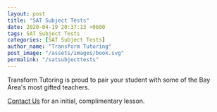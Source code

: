 ```yaml
---
layout: post
title: "SAT Subject Tests"
date: 2020-04-19 20:37:13 +0600
tags: SAT Subject Tests
categories: [SAT Subject Tests]
author_name: "Transform Tutoring"
post_image: "/assets/images/book.svg"
permalink: "/satsubjecttests"
---
```



Transform Tutoring is proud to pair your student with some of the Bay Area's most gifted teachers. 

[Contact Us](/pages/contact) for an initial, complimentary lesson. 


